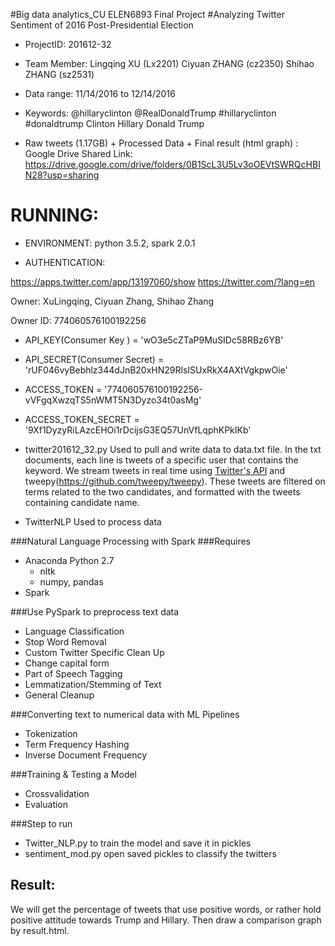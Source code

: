 #Big data analytics_CU ELEN6893 Final Project
#Analyzing Twitter Sentiment of 2016 Post-Presidential Election

* ProjectID: 
			201612-32
* Team Member:
			Lingqing XU        (Lx2201)
			Ciyuan ZHANG   (cz2350)
			Shihao ZHANG   (sz2531)

* Data range: 
			11/14/2016 to 12/14/2016
* Keywords: 
		@hillaryclinton 
		@RealDonaldTrump
		#hillaryclinton 
		#donaldtrump 
		Clinton 
		Hillary 
		Donald 
		Trump

* Raw tweets (1.17GB) + Processed Data + Final result (html graph) :
Google Drive Shared Link:
https://drive.google.com/drive/folders/0B1ScL3U5Lv3oOEVtSWRQcHBIN28?usp=sharing
                
# RUNNING:

* ENVIRONMENT: 
		python 3.5.2, spark 2.0.1

* AUTHENTICATION:

https://apps.twitter.com/app/13197060/show
https://twitter.com/?lang=en

Owner: XuLingqing, Ciyuan Zhang, Shihao Zhang

Owner ID: 774060576100192256

* API_KEY(Consumer Key ) = 'wO3e5cZTaP9MuSIDc58RBz6YB'
* API_SECRET(Consumer Secret) = 'rUF046vyBebhlz344dJnB20xHN29RlsISUxRkX4AXtVgkpwOie'
* ACCESS_TOKEN = '774060576100192256-vVFgqXwzqTS5nWMT5N3Dyzo34t0asMg'
* ACCESS_TOKEN_SECRET = '9Xf1DyzyRiLAzcEHOi1rDcijsG3EQ57UnVfLqphKPkIKb'

* twitter201612_32.py
	Used to pull and write data to data.txt file. In the txt documents, each line is tweets of a specific user that contains the keyword. We stream tweets in real time using [Twitter's API](https://dev.twitter.com/streaming/public) and tweepy(https://github.com/tweepy/tweepy). These tweets are filtered on terms related to the two candidates, and formatted with the tweets containing candidate name. 

* TwitterNLP
	Used to process data

###Natural Language Processing with Spark
###Requires
* Anaconda Python 2.7
  * nltk
  * numpy, pandas
* Spark

###Use PySpark to preprocess text data
* Language Classification
* Stop Word Removal
* Custom Twitter Specific Clean Up
* Change capital form
* Part of Speech Tagging
* Lemmatization/Stemming of Text
* General Cleanup

###Converting text to numerical data with ML Pipelines
* Tokenization
* Term Frequency Hashing
* Inverse Document Frequency

###Training & Testing a Model
* Crossvalidation
* Evaluation

###Step to run
* Twitter_NLP.py to train the model and save it in pickles
* sentiment_mod.py open saved pickles to classify the twitters

## Result: 
We will get the percentage of tweets that use positive words, or rather hold positive attitude towards Trump and Hillary. 
Then draw a comparison graph by result.html.


 
